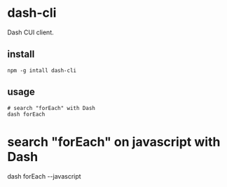 dash-cli
========

Dash CUI client.

## install
```
npm -g intall dash-cli
```

## usage
```
# search "forEach" with Dash
dash forEach
```

# search "forEach" on javascript with Dash
dash forEach --javascript
```
